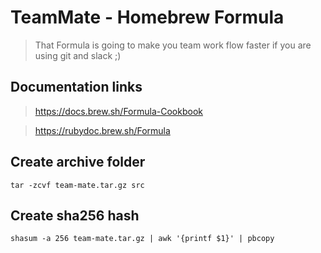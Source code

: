 # TeamMate - Homebrew Formula
> That Formula is going to make you team work flow faster if you are using git and slack ;) 

## Documentation links
> https://docs.brew.sh/Formula-Cookbook

> https://rubydoc.brew.sh/Formula

## Create archive folder
`tar -zcvf team-mate.tar.gz src`

## Create sha256 hash
`shasum -a 256 team-mate.tar.gz | awk '{printf $1}' | pbcopy`
